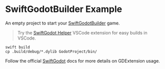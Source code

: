 # SwiftGodotBuilder Example

An empty project to start your [SwiftGodotBuilder](http://github.com/johnsusek/SwiftGodotBuilder) game.

> Try the [SwiftGodot Helper](https://marketplace.visualstudio.com/items?itemName=JohnSusek.swiftgodot) VSCode extension for easy builds in VSCode.

```
swift build
cp .build/debug/*.dylib GodotProject/bin/
```

Follow the official [SwiftGodot](https://github.com/migueldeicaza/SwiftGodot) docs for more details on GDExtension usage.
